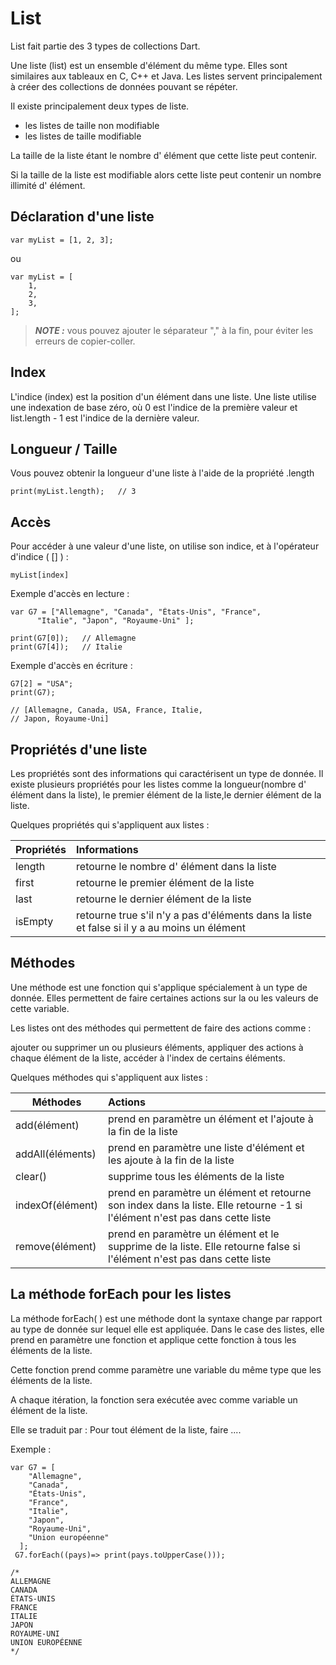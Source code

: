 # List

List fait partie des 3 types de collections Dart. 

Une liste (list) est un ensemble d'élément du même type. Elles sont similaires aux tableaux en C, C++ et Java. Les listes servent principalement à créer des collections de données pouvant se répéter.

Il existe principalement deux types de liste.

 - les listes de taille non modifiable
 - les listes de taille modifiable

La taille de la liste étant le nombre d' élément que cette liste peut contenir. 

Si la taille de la liste est modifiable alors cette liste peut contenir un nombre illimité d' élément.

## Déclaration d'une liste

````
var myList = [1, 2, 3];
````

ou

````
var myList = [
    1, 
    2, 
    3,
];
````

> **_NOTE :_**  vous pouvez ajouter le séparateur "," à la fin, pour éviter les erreurs de copier-coller.

## Index

L'indice (index) est la position d'un élément dans une liste. 
Une liste utilise une indexation de base zéro, où 0 est l'indice de la première valeur et list.length - 1 est l'indice de la dernière valeur. 

## Longueur / Taille

Vous pouvez obtenir la longueur d'une liste à l'aide de la propriété  .length

````
print(myList.length);   // 3
````

## Accès

Pour accéder à une valeur d'une liste, on utilise son indice, et à l'opérateur d'indice ( [] ) :
````
myList[index]
````

Exemple d'accès en lecture :
````
var G7 = ["Allemagne", "Canada", "États-Unis", "France",
      "Italie", "Japon", "Royaume-Uni" ];

print(G7[0]);   // Allemagne
print(G7[4]);   // Italie
````

Exemple d'accès en écriture :
````
G7[2] = "USA";
print(G7);

// [Allemagne, Canada, USA, France, Italie,
// Japon, Royaume-Uni]
````

## Propriétés d'une liste

Les propriétés sont des informations qui caractérisent un type de donnée. Il existe plusieurs propriétés pour les listes comme la longueur(nombre d' élément dans la liste), le premier élément de la liste,le dernier élément de la liste.

Quelques propriétés qui s'appliquent aux listes : 

| Propriétés    |   Informations    |
|---            |:-                 |
|   length      | retourne le nombre d' élément dans la liste  |
|   first       | retourne le premier élément de la liste  |
|   last        | retourne le dernier élément de la liste  |
|   isEmpty     | retourne true s'il n'y a pas d'éléments dans la liste et false si il y a au moins un élément  |


## Méthodes

Une méthode est une fonction qui s'applique spécialement à un type de donnée. Elles permettent de faire certaines actions sur la ou les valeurs de cette variable.

Les listes ont des méthodes qui permettent de faire des actions comme :

ajouter ou supprimer un ou plusieurs éléments, appliquer des actions à chaque élément de la liste, accéder à l'index de certains éléments.

Quelques méthodes qui s'appliquent aux listes :

| Méthodes | Actions |
|---            |:-                 |
| add(élément) |	prend en paramètre un élément et l'ajoute à la fin de la liste |
| addAll(éléments) |	prend en paramètre une liste d'élément et les ajoute à la fin de la liste |
| clear() |	supprime tous les éléments de la liste |
| indexOf(élément) |	prend en paramètre un élément et retourne son index dans la liste. Elle retourne -1 si l'élément n'est pas dans cette liste |
| remove(élément) |	prend en paramètre un élément et le supprime de la liste. Elle retourne false si l'élément n'est pas dans cette liste |


## La méthode forEach pour les listes

La méthode forEach( ) est une méthode dont la syntaxe change par rapport au type de donnée sur lequel elle est appliquée. Dans le case des listes, elle prend en paramètre une fonction et applique cette fonction à tous les éléments de la liste.

Cette fonction prend comme paramètre une variable du même type que les éléments de la liste.

A chaque itération, la fonction sera exécutée avec comme variable un élément de la liste.

Elle se traduit par : Pour tout élément de la liste, faire ....

Exemple : 

````
var G7 = [
    "Allemagne",
    "Canada",
    "États-Unis",
    "France",
    "Italie",
    "Japon",
    "Royaume-Uni",
    "Union européenne"
  ];
 G7.forEach((pays)=> print(pays.toUpperCase()));

/*
ALLEMAGNE
CANADA
ÉTATS-UNIS
FRANCE
ITALIE
JAPON
ROYAUME-UNI
UNION EUROPÉENNE
*/
````
